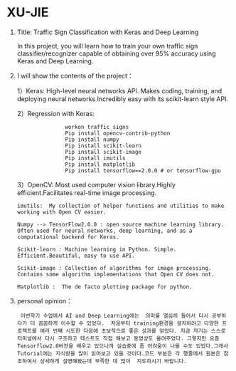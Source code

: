 # XU-JIE

1. Title:  Traffic Sign Classification with Keras and Deep Learning

     In this project, you will learn how to train your own traffic sign classifier/recognizer capable of obtaining over 95% accuracy using Keras and Deep Learning.
   
2.   I will show the contents of the project：

     1）Keras: High-level neural networks API. Makes coding, training, and deploying neural networks
 Incredibly easy with its scikit-learn style API.
 
     2）Regression with Keras:
     
                        workon traffic_signs
                        Pip install opencv-contrib-python
                        Pip install numpy
                        Pip install scikit-learn
                        Pip install scikit-image
                        Pip install imutils
                        Pip install matplotlib
                        Pip install tensorflow==2.0.0 # or tensorflow-gpu 
                        
      3）OpenCV:  Most used computer vision library.Highly efficient.Facilitates real-time image processing.
      
         imutils:  My collection of helper functions and utilities to make working with Open CV easier.
         
         Numpy --> TensorFlow2.0.0 : open source machine learning library. Often used for neural networks, deep learning, and as a computational backend for Keras.
         
         Scikit-learn : Machine learning in Python. Simple. Efficient.Beautiful, easy to use API.
         
         Scikit-image : Collection of algorithms for image processing. Contains some algorithm implementations that Open CV does not.
         
         Matplotlib :  The de facto plotting package for python.
         
3. personal opinion：
       
        이번학기 수업에서 AI and Deep Learning에는  의미를 열심히 들어서 다시 공부하다가 더 꼼꼼하게 이수할 수 있었다.  처음부터 training환경을 설치하려고 다양한 프로젝트를 여러 번째 시도한 다음에 초보적으로 좋은 성과를 얻었다. 지금 자기는 스스로 터미널에서 다시 구조하고 테스트도 직접 해보고 동영상도 올려주었다. 그렇지만 요즘Tensorflow2.0버전을 배우고 있으니까 실습중에 좀 어려움이 나올 수도 있었다.그래서 Tutorial에는 지식량을 많이 읽어보고 있을 것이다.코드 부분은 각 행줄에서 원본은 참조하여서 상세하게 설명해봤는데 부족한 데 많이  지도하시기 바랍니다.
       
     
